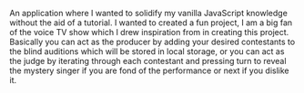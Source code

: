 An application where I wanted to solidify my vanilla JavaScript knowledge without the aid of a tutorial. I wanted to created a fun project, I am a big fan of the voice TV show which I drew inspiration from in creating this project. Basically you can act as the producer by adding your desired contestants to the blind auditions which will be stored in local storage, or you can act as the judge by iterating through each contestant and pressing turn to reveal the mystery singer if you are fond of the performance or next if you dislike it.
